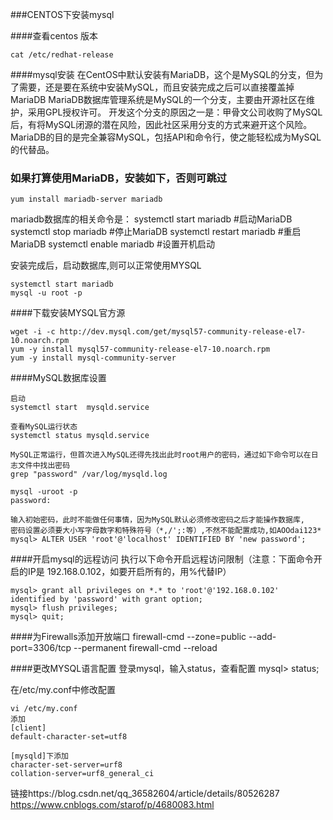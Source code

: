 ###CENTOS下安装mysql


####查看centos 版本
```
cat /etc/redhat-release
```
####mysql安装
在CentOS中默认安装有MariaDB，这个是MySQL的分支，但为了需要，还是要在系统中安装MySQL，而且安装完成之后可以直接覆盖掉MariaDB
MariaDB数据库管理系统是MySQL的一个分支，主要由开源社区在维护，采用GPL授权许可。
开发这个分支的原因之一是：甲骨文公司收购了MySQL后，有将MySQL闭源的潜在风险，因此社区采用分支的方式来避开这个风险。
MariaDB的目的是完全兼容MySQL，包括API和命令行，使之能轻松成为MySQL的代替品。

### 如果打算使用MariaDB，安装如下，否则可跳过
```
yum install mariadb-server mariadb
```
mariadb数据库的相关命令是：
systemctl start mariadb  #启动MariaDB
systemctl stop mariadb  #停止MariaDB
systemctl restart mariadb  #重启MariaDB
systemctl enable mariadb  #设置开机启动

安装完成后，启动数据库,则可以正常使用MYSQL
```
systemctl start mariadb
mysql -u root -p
```

####下载安装MYSQL官方源
```
wget -i -c http://dev.mysql.com/get/mysql57-community-release-el7-10.noarch.rpm
yum -y install mysql57-community-release-el7-10.noarch.rpm
yum -y install mysql-community-server
```

####MySQL数据库设置
```
启动
systemctl start  mysqld.service

查看MySQL运行状态
systemctl status mysqld.service

MySQL正常运行，但首次进入MySQL还得先找出此时root用户的密码，通过如下命令可以在日志文件中找出密码
grep "password" /var/log/mysqld.log

mysql -uroot -p
password:

输入初始密码，此时不能做任何事情，因为MySQL默认必须修改密码之后才能操作数据库,
密码设置必须要大小写字母数字和特殊符号（*,/';:等）,不然不能配置成功,如AOOdai123*
mysql> ALTER USER 'root'@'localhost' IDENTIFIED BY 'new password';
```

####开启mysql的远程访问
执行以下命令开启远程访问限制（注意：下面命令开启的IP是 192.168.0.102，如要开启所有的，用%代替IP）
```
mysql> grant all privileges on *.* to 'root'@'192.168.0.102' identified by 'password' with grant option;
mysql> flush privileges; 
mysql> quit; 
```

####为Firewalls添加开放端口
firewall-cmd --zone=public --add-port=3306/tcp --permanent
firewall-cmd --reload

####更改MYSQL语言配置
登录mysql，输入status，查看配置
mysql> status; 

在/etc/my.conf中修改配置
```
vi /etc/my.conf
添加
[client]
default-character-set=utf8

[mysqld]下添加
character-set-server=urf8
collation-server=urf8_general_ci
```


链接https://blog.csdn.net/qq_36582604/article/details/80526287
https://www.cnblogs.com/starof/p/4680083.html

